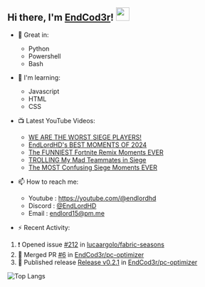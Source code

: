 ## Hi there, I'm [EndCod3r](https://youtube.com/@endlordhd)! <img src='https://github.com/EndCod3r/endlord15/blob/main/wave.gif?raw=true](https://github.com/Endlord15/endlord15/blob/38bca1b569f19b03a6cf246c35db5f7e2f331cc5/wave.gif' width=30>

- 🦾 Great in:
  - Python
  - Powershell
  - Bash

- 🌱 I'm learning:
  - Javascript
  - HTML
  - CSS

- 📺 Latest YouTube Videos:<!-- YOUTUBE:START -->
  - [WE ARE THE WORST SIEGE PLAYERS!](https://www.youtube.com/watch?v=tBgwOoFFfyc)
  - [EndLordHD&#39;s BEST MOMENTS OF 2024](https://www.youtube.com/watch?v=n1A6nThyaV4)
  - [The FUNNIEST Fortnite Remix Moments EVER](https://www.youtube.com/watch?v=0AGNcnjgvEY)
  - [TROLLING My Mad Teammates in Siege](https://www.youtube.com/watch?v=LbIE-S3FCWc)
  - [The MOST Confusing Siege Moments EVER](https://www.youtube.com/watch?v=Ke_dJl4MPK4)<!-- YOUTUBE:END -->


- 📫 How to reach me:
  - Youtube : <https://youtube.com/@endlordhd>
  - Discord : [@EndLordHD](https://discord.com/users/725204289022066688)
  - Email : endlord15@pm.me

 - ⚡️ Recent Activity:
<!--START_SECTION:activity-->
1. ❗ Opened issue [#212](https://github.com/lucaargolo/fabric-seasons/issues/212) in [lucaargolo/fabric-seasons](https://github.com/lucaargolo/fabric-seasons)
2. 🎉 Merged PR [#6](https://github.com/EndCod3r/pc-optimizer/pull/6) in [EndCod3r/pc-optimizer](https://github.com/EndCod3r/pc-optimizer)
3. 🚀 Published release [Release v0.2.1](https://github.com/EndCod3r/pc-optimizer/releases/tag/v0.2.1) in [EndCod3r/pc-optimizer](https://github.com/EndCod3r/pc-optimizer)
<!--END_SECTION:activity-->

  ![Top Langs](https://github-readme-stats-endlord15.vercel.app/api/top-langs/?username=endcod3r&layout=compact&theme=transparent)
